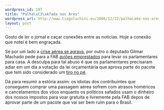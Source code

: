 ```yaml
--- 
wordpress_id: 107
title: "Palha\xC3\xA7ada nos Ares"
wordpress_url: http://www.tiagoluchini.eu/2006/12/22/palhacada-nos-ares/
layout: post
---
```

Gosto de ler o jornal e caçar conexões entre as notícias. Hoje a conexão que notei é bem engraçada.

Se por um lado a <a target="_blank" href="http://www1.folha.uol.com.br/folha/cotidiano/ult95u129615.shtml">crise aérea se agrava</a>, por outro o deputado Gilmar Machado pede para a FAB <a target="_blank" href="http://www1.folha.uol.com.br/folha/brasil/ult96u87975.shtml">aviões emprestados</a> para levar os parlamentares para casa. A desculpa para tal abuso é que os parlamentares precisaram adiar em um dia a votação da lei orçamentária que aprova parte do pacote que tem sido considerado um <a target="_blank" href="http://www1.folha.uol.com.br/folha/pensata/ult511u284.shtml">tiro no pé</a>.

Dá para resumir a estória assim: os idiotas dos contribuintes que conseguem comprar uma passagem aérea sofrem com atrasos homéricos e cancelamentos dos vôos enquanto os políticos safados usam o dinheiro dos nossos impostos para voar gratuita e livremente pela FAB depos de aprovar parte de um pacote que vai ser bem ruim para o Brasil.

